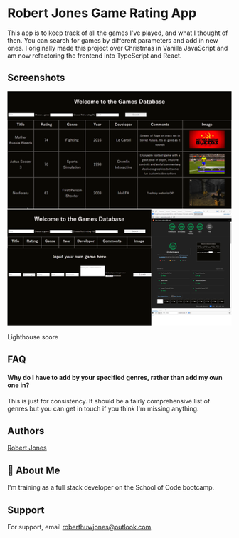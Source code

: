 # Robert Jones Game Rating App

This app is to keep track of all the games I've played, and what I thought of then. You can search for games by different parameters and add in new ones. I originally made this project over Christmas in Vanilla JavaScript and am now refactoring the frontend into TypeScript and React.

## Screenshots

<img src="./games.png" alt="example" width="800px" height="auto"  />

<img src="./lighthouse.png" alt="example" width="800px" height="auto"  />

Lighthouse score

## FAQ

<!--- #### Why can't I search by multiple parameters?

I may choose to add this in, but due to the number of games in the database not being that high yet I feel that the search function is currently best served by operating individually for each parameter. --->

#### Why do I have to add by your specified genres, rather than add my own one in?

This is just for consistency. It should be a fairly comprehensive list of genres but you can get in touch if you think I'm missing anything.

## Authors

[Robert Jones](https://github.com/RobertHJones)

## 🚀 About Me

I'm training as a full stack developer on the School of Code bootcamp.

## Support

For support, email roberthuwjones@outlook.com
